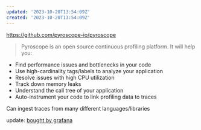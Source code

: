 ```yaml
---
updated: '2023-10-20T13:54:09Z'
created: '2023-10-20T13:54:09Z'
---
```

https://github.com/pyroscope-io/pyroscope

> Pyroscope is an open source continuous profiling platform. It will help you:

-   Find performance issues and bottlenecks in your code
-   Use high-cardinality tags/labels to analyze your application
-   Resolve issues with high CPU utilization
-   Track down memory leaks
-   Understand the call tree of your application
-   Auto-instrument your code to link profiling data to traces

Can ingest traces from many different languages/libraries

update: [bought by grafana](https://grafana.com/blog/2023/03/15/pyroscope-grafana-phlare-join-for-oss-continuous-profiling/)